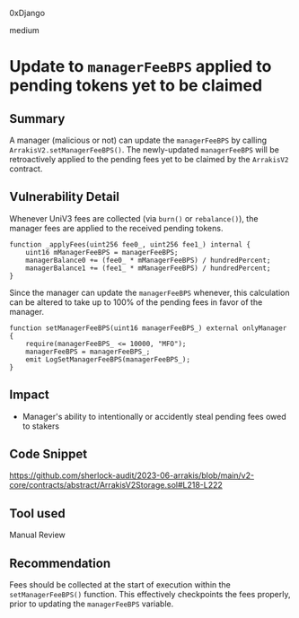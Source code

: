 0xDjango

medium

# Update to `managerFeeBPS` applied to pending tokens yet to be claimed

## Summary
A manager (malicious or not) can update the `managerFeeBPS` by calling `ArrakisV2.setManagerFeeBPS()`. The newly-updated `managerFeeBPS` will be retroactively applied to the pending fees yet to be claimed by the `ArrakisV2` contract.

## Vulnerability Detail
Whenever UniV3 fees are collected (via `burn()` or `rebalance()`), the manager fees are applied to the received pending tokens.

```solidity
function _applyFees(uint256 fee0_, uint256 fee1_) internal {
    uint16 mManagerFeeBPS = managerFeeBPS;
    managerBalance0 += (fee0_ * mManagerFeeBPS) / hundredPercent;
    managerBalance1 += (fee1_ * mManagerFeeBPS) / hundredPercent;
}
```

Since the manager can update the `managerFeeBPS` whenever, this calculation can be altered to take up to 100% of the pending fees in favor of the manager.

```solidity
function setManagerFeeBPS(uint16 managerFeeBPS_) external onlyManager {
    require(managerFeeBPS_ <= 10000, "MFO");
    managerFeeBPS = managerFeeBPS_;
    emit LogSetManagerFeeBPS(managerFeeBPS_);
}
```

## Impact
- Manager's ability to intentionally or accidently steal pending fees owed to stakers

## Code Snippet
https://github.com/sherlock-audit/2023-06-arrakis/blob/main/v2-core/contracts/abstract/ArrakisV2Storage.sol#L218-L222

## Tool used
Manual Review

## Recommendation
Fees should be collected at the start of execution within the `setManagerFeeBPS()` function. This effectively checkpoints the fees properly, prior to updating the `managerFeeBPS` variable.
